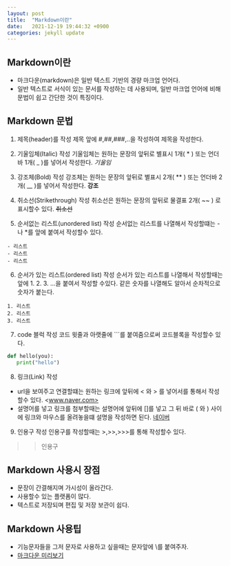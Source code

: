 ```yaml
---
layout: post
title:  "Markdown이란"
date:   2021-12-19 19:44:32 +0900
categories: jekyll update
---
```

## Markdown이란
- 마크다운(markdown)은 일반 텍스트 기반의 경량 마크업 언어다. 
- 일반 텍스트로 서식이 있는 문서를 작성하는 데 사용되며, 일반 마크업 언어에 비해 문법이 쉽고 간단한 것이 특징이다.

## Markdown 문법

1. 제목(header)를 작성
제목 앞에 #,##,###,..을 작성하여 제목을 작성한다. 

2. 기울임체(Italic) 작성
기울임체는 원하는 문장의 앞뒤로 별표시 1개( * ) 또는 언더바 1개( _ )를 넣어서 작성한다.
*기울임*

3. 강조체(Bold) 작성
강조체는 원하는 문장의 앞뒤로 별표시 2개( ** ) 또는 언더바 2개( __ )를 넣어서 작성한다.
**강조**

4. 취소선(Strikethrough) 작성
취소선은 원하는 문장의 앞뒤로 물결표 2개( ~~ ) 로 표시할수 있다.
 ~~취소선~~

5. 순서없는 리스트(unordered list) 작성
순서없는 리스트를 나열해서 작성할떄는 - 나 *를 앞에 붙여서 작성할수 있다.
```
- 리스트
- 리스트
- 리스트
```

6. 순서가 있는 리스트(ordered list) 작성
순서가 있는 리스트를 나열해서 작성할때는 앞에 1. 2. 3. ...을 붙여서 작성할 수있다.
같은 숫자를 나열해도 알아서 순차적으로 숫자가 붙는다.
```
1. 리스트
2. 리스트
3. 리스트
```

7. code 블럭 작성
코드 윗줄과 아랫줄에 ```를 붙여줌으로써 코드블록을 작성할수 있다.
```python
def hello(you):
   print("hello")
```

8. 링크(Link) 작성
- url을 보여주고 연결할떄는 원하는 링크에 앞뒤에 \< 와 \> 를 넣어서를 통해서 작성할수 있다.
<www.naver.com>
- 설명어를 넣고 링크를 첨부할때는 설명어에 앞뒤에 []를 넣고 그 뒤 바로 \( 와 \) 사이에 링크와 마우스를 올려놓을떄 설명을 작성하면 된다.
[네이버](www.naver.com "클릭시 네이버로 이동됩니다.")

9. 인용구 작성
인용구를 작성할때는 >,>>,>>>를 통해  작성할수 있다.
>> 인용구

## Markdown 사용시 장점

- 문장이 간결해지며 가시성이 올라간다.
- 사용할수 있는 플랫폼이 많다.
- 텍스트로 저장되며 편집 및 저장 보관이 쉽다.

## Markdown 사용팁

- 기능문자들을 그저 문자로 사용하고 싶을때는 문자앞에 \를 붙여주자.
- [마크다운 미리보기](https://dillinger.io/ "마크다운 미리보기 사이트")